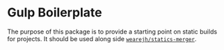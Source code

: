 # Gulp Boilerplate
The purpose of this package is to provide a starting point on static builds for projects. It should be used along side [`wearejh/statics-merger`](https://github.com/WeareJH/statics-merger).